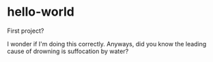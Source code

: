 # hello-world
First project?

I wonder if I'm doing this correctly. 
Anyways, did you know the leading cause of drowning is suffocation by water?
